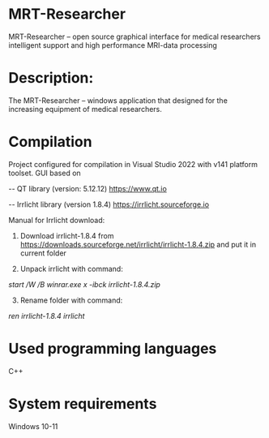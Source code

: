 # MRT-Researcher
MRT-Researcher – open source graphical interface for medical researchers intelligent support and high performance MRI-data processing

# Description:
The MRT-Researcher – windows application that designed for the increasing equipment of medical researchers.

# Compilation
Project configured for compilation in Visual Studio 2022 with v141 platform toolset. GUI based on 

-- QT library (version: 5.12.12) https://www.qt.io

-- Irrlicht library (version 1.8.4) https://irrlicht.sourceforge.io

Manual for Irrlicht download: 

1. Download irrlicht-1.8.4 from https://downloads.sourceforge.net/irrlicht/irrlicht-1.8.4.zip and put it in current folder

2. Unpack irrlicht with command: 

_start /W /B winrar.exe x -ibck irrlicht-1.8.4.zip_

3. Rename folder with command:

_ren irrlicht-1.8.4 irrlicht_

# Used programming languages
C++

# System requirements
Windows 10-11
